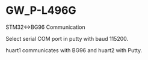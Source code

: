 # GW_P-L496G
STM32&lt;->BG96 Communication 

Select serial COM port in putty with baud 115200. 

huart1 communicates with BG96 and huart2 with Putty.
